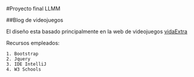 #Proyecto final LLMM

##Blog de videojuegos

El diseño esta basado principalmente en la web de videojuegos [vidaExtra](https://www.vidaextra.com/)


Recursos empleados:
    
    1. Bootstrap
    2. Jquery
    3. IDE IntelliJ
    4. W3 Schools